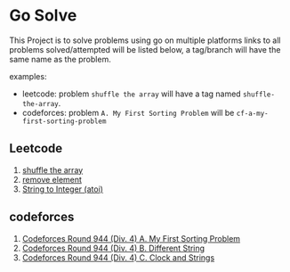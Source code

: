 # Go Solve

This Project is to solve problems using go on multiple platforms links to all problems solved/attempted will be listed below, a tag/branch will have the same name as the problem.

examples:
- leetcode: problem `shuffle the array` will have a tag named `shuffle-the-array`.
- codeforces: problem `A. My First Sorting Problem` will be `cf-a-my-first-sorting-problem`


## Leetcode
1. [shuffle the array](https://leetcode.com/problems/shuffle-the-array)
2. [remove element](https://leetcode.com/problems/remove-element/description)
3. [String to Integer (atoi)](https://leetcode.com/problems/string-to-integer-atoi/description/)

## codeforces
1. [Codeforces Round 944 (Div. 4) A. My First Sorting Problem](https://codeforces.com/contest/1971/problem/A)
2. [Codeforces Round 944 (Div. 4) B. Different String](https://codeforces.com/contest/1971/problem/B)
2. [Codeforces Round 944 (Div. 4) C. Clock and Strings](https://codeforces.com/contest/1971/problem/C)